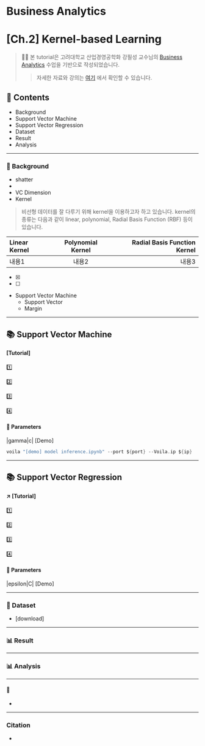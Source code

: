 # Business Analytics
# **[Ch.2] Kernel-based Learning**
>👨‍🏫 본 tutorial은 고려대학교 산업경영공학화 강필성 교수님의 [Business Analytics](https://github.com/pilsung-kang/Business-Analytics-IME654-) 수업을 기반으로 작성되었습니다.
>>자세한 자료와 강의는 [여기]() 에서 확인할 수 있습니다.

## 📂 Contents
* Background
* Support Vector Machine
* Support Vector Regression
* Dataset
* Result
* Analysis
-----------------------------
### :pushpin: Background
* shatter
* 
* VC Dimension
* Kernel
> 비선형 데이터를 잘 다루기 위해 kernel을 이용하고자 하고 있습니다. 
> kernel의 종류는 다음과 같이 linear, polynomial, Radial Basis Function (RBF) 등이 있습니다.
> 

|Linear Kernel|Polynomial Kernel|Radial Basis Function Kernel|
|:---|:---:|---:| 
|내용1|내용2|내용3|

* [x]
* [ ]

* Support Vector Machine
  * Support Vector
  * Margin
-----------------------------
## :books: Support Vector Machine 
#### [Tutorial]

:one: 

:two:

:three:

:four:

#### :pushpin: Parameters 
|gamma|c| [Demo]

```swift
voila "[demo] model inference.ipynb" --port ${port} --Voila.ip ${ip}
```

----------------------------
## :books: Support Vector Regression
#### :arrow_upper_right: [Tutorial]

:one: 

:two:

:three:

:four:

#### :pushpin: Parameters 
|epsilon|C| [Demo]


-----------------------------
### :pushpin: Dataset
* [download]
-----------------------------

### :bar_chart: Result

------------------------------
### 📊 Analysis


----------------------------
#### 💬
* 
------------------------------
### Citation
* 
